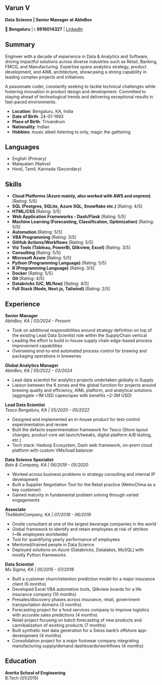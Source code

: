## Varun V
**Data Science | Senior Manager at AbInBev**

📍 **Bengaluru**  |  📞 **9916014327** | [LinkedIn](https://www.linkedin.com/in/varunvrajan/)

## Summary

Engineer with a decade of experience in Data & Analytics and Software, driving impactful solutions across diverse industries such as Retail, Banking, FMCG, and Manufacturing. Expertise spans analytics strategy, product development, and AIML architecture, showcasing a strong capability in leading complex projects and initiatives. 

A passionate coder, constantly seeking to tackle technical challenges while fostering innovation in product design and development. Committed to staying ahead of technological trends and delivering exceptional results in fast-paced environments.

- **Location**: Bengaluru, KA, India
- **Date of Birth**: 24-01-1993  
- **Place of Birth**: Trivandrum  
- **Nationality**: Indian  
- **Hobbies**: music albeit listening to only, magic the gathering  

## Languages

- English (Primary)  
- Malayalam (Native)  
- Hindi, Tamil, Kannada (Secondary)

## Skills

- **Cloud Platforms (Azure mainly, also worked with AWS and onprem)** [Rating: 5/5]  
- **SQL (Postgres, SQLite, Azure SQL, Snowflake etc.)** [Rating: 4/5]  
- **HTML/CSS** [Rating: 3/5]  
- **Web Application Frameworks - Dash/Flask** [Rating: 5/5]  
- **Machine Learning (Forecasting, Classification, Optimization)** [Rating: 5/5]  
- **Automation** [Rating: 5/5]  
- **VBA Programming** [Rating: 3/5]  
- **GitHub Actions/Workflows** [Rating: 5/5]  
- **Viz Tools (Tableau, PowerBI, Qlikview, Excel)** [Rating: 3/5]  
- **Consulting** [Rating: 5/5]  
- **Microsoft Azure** [Rating: 5/5]  
- **Python (Programming Language)** [Rating: 5/5]  
- **R (Programming Language)** [Rating: 3/5]  
- **Docker** [Rating: 5/5]  
- **Git** [Rating: 4/5]  
- **Databricks (UC, MLflow)** [Rating: 4/5]  
- **Full Stack (Node, Next.js, Tailwind)** [Rating: 2/5]  

## Experience

**Senior Manager**  
*AbInBev, KA \| 03/2024 - Present*  
- Took on additional responsibilities around strategy definition on top of the existing Lead Data Scientist role within the SupplyChain vertical  
- Leading the effort to build in-house supply chain edge-based process improvement capabilities  
- Overseeing end-to-end automated process control for brewing and packaging operations in breweries  

**Global Analytics Manager**  
*AbInBev, KA \| 05/2022 - 03/2024*  
- Lead data scientist for analytics projects undertaken globally in Supply  
- Liaison between the 6 zones and the global function for projects around brewing quality and efficiency, AIML platform, and analytical solutions (aggregate ~1M USD capex/opex with benefits ~2-3M USD)  

**Lead Data Scientist**  
*Tesco Bengaluru, KA \| 05/2020 - 05/2022*  
- Designed and implemented an in-house product for test-control experimentation and review  
- Built the defacto experimentation framework for Tesco (Store layout changes, product core set launch/tweaks, digital platform A/B testing, etc.)  
- Tech stack: Hadoop Ecosystem, Dash web framework, on-prem cloud platform with custom VMs/load balancer  

**Data Science Specialist**  
*Bain & Company, KA \| 06/2019 - 05/2020*  
- Worked across business problems in strategy consulting and internal IP development  
- Built a Supplier Negotiation Tool for the Retail practice (MetroChina as a key customer)  
- Gained maturity in fundamental problem solving through varied engagements  

**Associate**  
*TheMathCompany, KA \| 07/2018 - 06/2019*  
- Onsite consultant at one of the largest beverage companies in the world  
- Global framework to identify and retain employees at risk of attrition (~6k employees worldwide)  
- Tool for quantifying yearly performance of employees  
- Mentored/trained people in Data Science  
- Deployed solutions on Azure (Databricks, Datalakes, MySQL) with mostly Python frameworks  

**Data Scientist**  
*Mu Sigma, KA \| 05/2015 - 07/2018*  
- Built a customer churn/retention prediction model for a major insurance client (6 months)  
- Developed Excel VBA automation tools, Qlikview boards for a life insurance company (10 months)  
- Presales/discovery phases across insurance, retail, government transportation domains (3 months)  
- Forecasting project for a food services company to improve logistics with accurate sales predictions (4 months)  
- Retail project focusing on batch forecasting of new products and cannibalization of existing products (7 months)  
- Built synthetic test data generation for a Swiss bank’s offshore app-development (4 months)  
- Consolidation project for a major footwear company integrating manufacturing supply/demand dashboards/workflows (4 months)  

## Education

**Amrita School of Engineering**  
B.Tech (01/2015)
